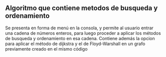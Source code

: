## Algoritmo que contiene metodos de busqueda y ordenamiento
Se presenta en forma de menú en la consola, y permite al usuario entrar una cadena de números enteros, para luego proceder a aplicar los métodos de busqueda y ordenamiento en esa cadena. Contiene además la opcion para aplicar el método de dijkstra y el de Floyd-Warshall en un grafo previamente creado en el mismo código 